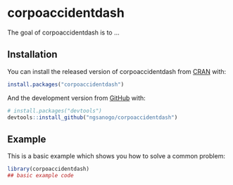
<!-- README.md is generated from README.Rmd. Please edit that file -->

# corpoaccidentdash

<!-- badges: start -->

<!-- badges: end -->

The goal of corpoaccidentdash is to …

## Installation

You can install the released version of corpoaccidentdash from
[CRAN](https://CRAN.R-project.org) with:

``` r
install.packages("corpoaccidentdash")
```

And the development version from [GitHub](https://github.com/) with:

``` r
# install.packages("devtools")
devtools::install_github("ngsanogo/corpoaccidentdash")
```

## Example

This is a basic example which shows you how to solve a common problem:

``` r
library(corpoaccidentdash)
## basic example code
```

